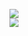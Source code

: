 [![](https://img.shields.io/badge/Made%20With-Github%20Spray-lightgrey.svg?style=for-the-badge&logo=github)](https://github.com/Annihil/github-spray#15302)  
[![](https://i.imgur.com/2DrTn0Z.gif)](https://github.com/Annihil/github-spray)